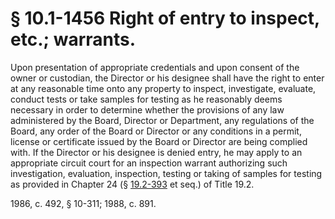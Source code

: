 # § 10.1-1456 Right of entry to inspect, etc.; warrants.

<p>Upon presentation of appropriate credentials and upon consent of the owner or custodian, the Director or his designee shall have the right to enter at any reasonable time onto any property to inspect, investigate, evaluate, conduct tests or take samples for testing as he reasonably deems necessary in order to determine whether the provisions of any law administered by the Board, Director or Department, any regulations of the Board, any order of the Board or Director or any conditions in a permit, license or certificate issued by the Board or Director are being complied with. If the Director or his designee is denied entry, he may apply to an appropriate circuit court for an inspection warrant authorizing such investigation, evaluation, inspection, testing or taking of samples for testing as provided in Chapter 24 (§ <a href='http://law.lis.virginia.gov/vacode/19.2-393/'>19.2-393</a> et seq.) of Title 19.2.</p><p>1986, c. 492, § 10-311; 1988, c. 891.</p>